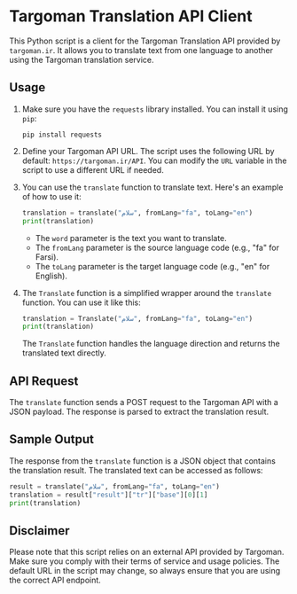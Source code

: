 # Targoman Translation API Client

This Python script is a client for the Targoman Translation API provided by `targoman.ir`. It allows you to translate text from one language to another using the Targoman translation service.

## Usage

1. Make sure you have the `requests` library installed. You can install it using `pip`:

   ```
   pip install requests
   ```

2. Define your Targoman API URL. The script uses the following URL by default: `https://targoman.ir/API`. You can modify the `URL` variable in the script to use a different URL if needed.

3. You can use the `translate` function to translate text. Here's an example of how to use it:

   ```python
   translation = translate("سلام", fromLang="fa", toLang="en")
   print(translation)
   ```

   - The `word` parameter is the text you want to translate.
   - The `fromLang` parameter is the source language code (e.g., "fa" for Farsi).
   - The `toLang` parameter is the target language code (e.g., "en" for English).
   
4. The `Translate` function is a simplified wrapper around the `translate` function. You can use it like this:

   ```python
   translation = Translate("سلام", fromLang="fa", toLang="en")
   print(translation)
   ```

   The `Translate` function handles the language direction and returns the translated text directly.

## API Request

The `translate` function sends a POST request to the Targoman API with a JSON payload. The response is parsed to extract the translation result.

## Sample Output

The response from the `translate` function is a JSON object that contains the translation result. The translated text can be accessed as follows:

```python
result = translate("سلام", fromLang="fa", toLang="en")
translation = result["result"]["tr"]["base"][0][1]
print(translation)
```

## Disclaimer

Please note that this script relies on an external API provided by Targoman. Make sure you comply with their terms of service and usage policies. The default URL in the script may change, so always ensure that you are using the correct API endpoint.
